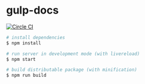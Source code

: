 # gulp-docs

[![Circle CI](https://circleci.com/gh/choffmeister/gulp-docs/tree/master.svg?style=svg)](https://circleci.com/gh/choffmeister/gulp-docs/tree/master)

~~~ bash
# install dependencies
$ npm install

# run server in development mode (with livereload)
$ npm start

# build distributable package (with minification)
$ npm run build
~~~
